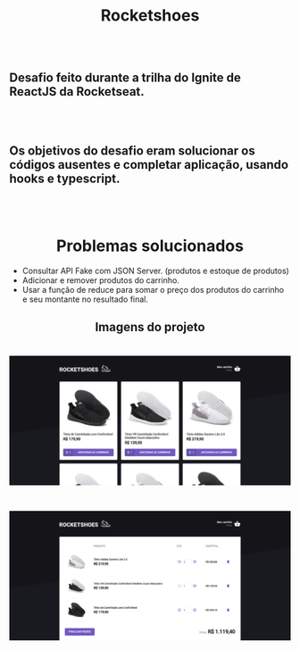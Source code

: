 <h1 align="center">Rocketshoes</h1>

<br/>
<br/>

## Desafio feito durante a trilha do Ignite de ReactJS da Rocketseat.

<br/>
<br/>

## Os objetivos do desafio eram solucionar os códigos ausentes e completar aplicação, usando hooks e typescript.

<br>
<br>

<h1 align="center">Problemas solucionados</h1>

- Consultar API Fake com JSON Server. (produtos e estoque de produtos)
- Adicionar e remover produtos do carrinho.
- Usar a função de reduce para somar o preço dos produtos do carrinho e seu montante no resultado final.

<h2 align="center">Imagens do projeto</h2>

<h1 align="center">
    <img alt="RocketShoes Home" title="RocketShoes" src=".github/home.png" />
</h1>

<h1 align="center">
    <img alt="RocketShoes Cart" title="RocketShoes" src=".github/cart.png" />
</h1>
